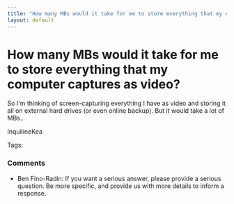 ```yaml
---
title: "How many MBs would it take for me to store everything that my computer captures as video?"
layout: default
---
```

How many MBs would it take for me to store everything that my computer captures as video?
=====================
So I'm thinking of screen-capturing everything I have as video and
storing it all on external hard drives (or even online backup). But it
would take a lot of MBs..

InquilineKea

Tags: <screencaptures>

### Comments ###
* Ben Fino-Radin: If you want a serious answer, please provide a serious question. Be more
specific, and provide us with more details to inform a response.


